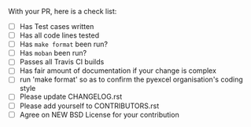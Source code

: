 With your PR, here is a check list:

- [ ] Has Test cases written
- [ ] Has all code lines tested
- [ ] Has `make format` been run?
- [ ] Has `moban` been run?
- [ ] Passes all Travis CI builds
- [ ] Has fair amount of documentation if your change is complex
- [ ] run 'make format' so as to confirm the pyexcel organisation's coding style
- [ ] Please update CHANGELOG.rst
- [ ] Please add yourself to CONTRIBUTORS.rst
- [ ] Agree on NEW BSD License for your contribution
